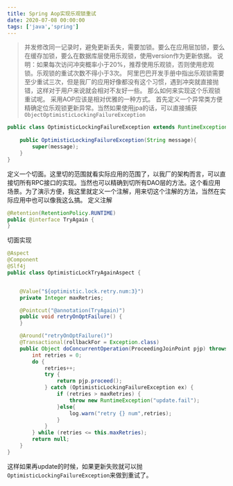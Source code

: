 ```yaml
---
title: Spring Aop实现乐观锁重试
date: 2020-07-08 00:00:00
tags: ['java','spring']
---
```

> 并发修改同一记录时，避免更新丢失，需要加锁。要么在应用层加锁，要么在缓存加锁，要么在数据库层使用乐观锁，使用version作为更新依据。
说明：如果每次访问冲突概率小于20%，推荐使用乐观锁，否则使用悲观锁。乐观锁的重试次数不得小于3次。
阿里巴巴开发手册中指出乐观锁需要至少重试三次，但是我厂的应用好像都没有这个习惯，遇到冲突就直接抛错，这样对于用户来说就会相对不友好一些。
那么如何来实现这个乐观锁重试呢。
采用AOP应该是相对优雅的一种方式。
首先定义一个异常类方便精确定位乐观锁更新异常。当然如果使用jpa的话，可以直接捕获`ObjectOptimisticLockingFailureException`
```Java
public class OptimisticLockingFailureException extends RuntimeException {
    
    public OptimisticLockingFailureException(String message){
        super(message);
    }
}
```

定义一个切面。这里切的范围就看实际应用的范围了，以我厂的架构而言，可以直接切所有RPC接口的实现。当然也可以精确到切所有DAO层的方法。这个看应用场景。为了演示方便，我这里就定义一个注解，用来切这个注解的方法，当然在实际应用中也可以像我这么搞。
定义注解
```Java
@Retention(RetentionPolicy.RUNTIME)
public @interface TryAgain {
}
```
切面实现
```Java
@Aspect
@Component
@Slf4j
public class OptimisticLockTryAgainAspect {


    @Value("${optimistic.lock.retry.num:3}")
    private Integer maxRetries;

    @Pointcut("@annotation(TryAgain)")
    public void retryOnOptFailure() {
    }

    @Around("retryOnOptFailure()")
    @Transactional(rollbackFor = Exception.class)
    public Object doConcurrentOperation(ProceedingJoinPoint pjp) throws Throwable {
        int retries = 0;
        do {
            retries++;
            try {
                return pjp.proceed();
            } catch (OptimisticLockingFailureException ex) {
                if (retries > maxRetries) {
                    throw new RuntimeException("update.fail");
                }else{
                    log.warn("retry {} num",retries);
                }
            }
        } while (retries <= this.maxRetries);
        return null;
    }
}
```
这样如果再update的时候，如果更新失败就可以抛`OptimisticLockingFailureException`来做到重试了。
